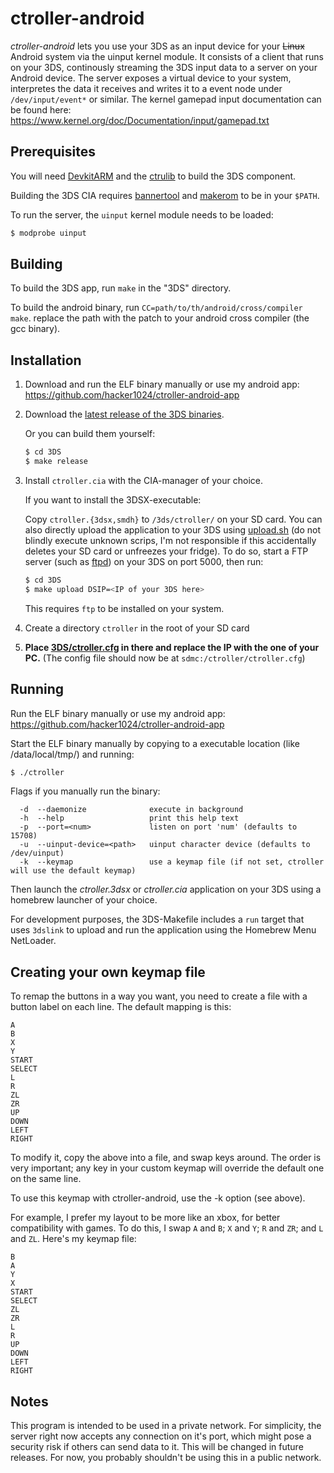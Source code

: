 # ctroller-android

*ctroller-android* lets you use your 3DS as an input device for your ~~Linux~~ Android system via
the uinput kernel module. It consists of a client that runs on your 3DS,
continously streaming the 3DS input data to a server on your Android device. The server
exposes a virtual device to your system, interpretes the data it receives and
writes it to a event node under `/dev/input/event*` or similar. The kernel gamepad input documentation can be found here: https://www.kernel.org/doc/Documentation/input/gamepad.txt

## Prerequisites

You will need
[DevkitARM](https://sourceforge.net/projects/devkitpro/files/devkitARM/) and the
[ctrulib](https://github.com/smealum/ctrulib) to build the 3DS component.

Building the 3DS CIA requires
[bannertool](https://github.com/Steveice10/bannertool) and
[makerom](https://github.com/profi200/Project_CTR/tree/master/makerom)
to be in your `$PATH`.

To run the server, the `uinput` kernel module needs to be loaded:

```bash
$ modprobe uinput
```

## Building

To build the 3DS app, run `make` in the "3DS" directory.

To build the android binary, run `CC=path/to/th/android/cross/compiler make`. replace the path with the patch to your android cross compiler (the gcc binary).

## Installation
1. Download and run the ELF binary manually or use my android app: https://github.com/hacker1024/ctroller-android-app


2. Download the [latest release of the 3DS
   binaries](https://github.com/phijor/ctroller/releases/latest).

   Or you can build them yourself:
   ```bash
   $ cd 3DS
   $ make release
   ```

3. Install `ctroller.cia` with the CIA-manager of your choice.

   If you want to install the 3DSX-executable:

   Copy `ctroller.{3dsx,smdh}` to `/3ds/ctroller/` on your SD card. You can also
   directly upload the application to your 3DS using
   [upload.sh](./3DS/upload.sh) (do not blindly execute unknown scrips, I'm not
   responsible if this accidentally deletes your SD card or unfreezes your
   fridge).  To do so, start a FTP server (such as
   [ftpd](https://github.com/mtheall/ftpd)) on your 3DS on port 5000, then run:
   ```bash
   $ cd 3DS
   $ make upload DSIP=<IP of your 3DS here>
   ```
   This requires `ftp` to be installed on your system.

4. Create a directory `ctroller` in the root of your SD card

5. **Place [3DS/ctroller.cfg](./3DS/ctroller.cfg) in there and replace the IP
   with the one of your PC.** (The config file should now be at
   `sdmc:/ctroller/ctroller.cfg`)

## Running

Run the ELF binary manually or use my android app: https://github.com/hacker1024/ctroller-android-app

Start the ELF binary manually by copying to a executable location (like /data/local/tmp/) and running:
```bash
$ ./ctroller
```

Flags if you manually run the binary:
```
  -d  --daemonize              execute in background
  -h  --help                   print this help text
  -p  --port=<num>             listen on port 'num' (defaults to 15708)
  -u  --uinput-device=<path>   uinput character device (defaults to /dev/uinput)
  -k  --keymap                 use a keymap file (if not set, ctroller will use the default keymap)
```

Then launch the *ctroller.3dsx* or *ctroller.cia* application on your 3DS using a homebrew
launcher of your choice.

For development purposes, the 3DS-Makefile includes a `run` target that uses
`3dslink` to upload and run the application using the Homebrew Menu NetLoader.

## Creating your own keymap file
To remap the buttons in a way you want, you need to create a file with a button label on each line.
The default mapping is this:
```
A
B
X
Y
START
SELECT
L
R
ZL
ZR
UP
DOWN
LEFT
RIGHT
```
To modify it, copy the above into a file, and swap keys around. The order is very important; any key in your custom keymap will override the default one on the same line.

To use this keymap with ctroller-android, use the -k option (see above).

For example, I prefer my layout to be more like an xbox, for better compatibility with games. To do this, I swap `A` and `B`; `X` and `Y`; `R` and `ZR`; and `L` and `ZL`. Here's my keymap file:
```
B
A
Y
X
START
SELECT
ZL
ZR
L
R
UP
DOWN
LEFT
RIGHT

```

## Notes

This program is intended to be used in a private network. For simplicity, the
server right now accepts any connection on it's port, which might pose a
security risk if others can send data to it. This will be changed in future
releases. For now, you probably shouldn't be using this in a public network.
